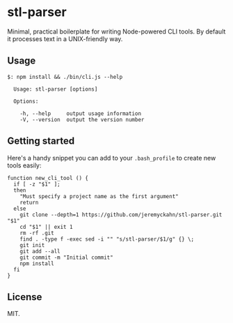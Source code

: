 # stl-parser

Minimal, practical boilerplate for writing Node-powered CLI tools.  By default it processes text in a UNIX-friendly way.

## Usage

```
$: npm install && ./bin/cli.js --help

  Usage: stl-parser [options]

  Options:

    -h, --help     output usage information
    -V, --version  output the version number
```

## Getting started

Here's a handy snippet you can add to your `.bash_profile` to create new tools easily:

```
function new_cli_tool () {
  if [ -z "$1" ];
  then
    "Must specify a project name as the first argument"
    return
  else
    git clone --depth=1 https://github.com/jeremyckahn/stl-parser.git "$1"
    cd "$1" || exit 1
    rm -rf .git
    find . -type f -exec sed -i "" "s/stl-parser/$1/g" {} \;
    git init
    git add --all
    git commit -m "Initial commit"
    npm install
  fi
}
```

## License

MIT.
